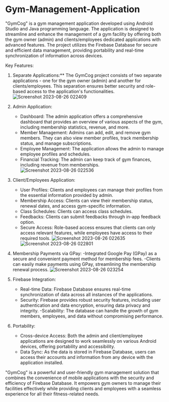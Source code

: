 # Gym-Management-Application


"GymCog" is a gym management application developed using Android Studio and Java programming language. The application is designed to streamline and enhance the management of a gym facility by offering both the gym owner (admin) and clients/employees dedicated applications with advanced features. The project utilizes the Firebase Database for secure and efficient data management, providing portability and real-time synchronization of information across devices.

Key Features:

1. Separate Applications:** The GymCog project consists of two separate applications - one for the gym owner (admin) and another for clients/employees. This separation ensures better security and role-based access to the application's functionalities.
![Screenshot 2023-08-26 022409](https://github.com/Jaisilan7565/Gym-Management-Application/assets/105548113/111e9706-6ae3-4f23-87c2-e1f26318311d)

2. Admin Application:
   - Dashboard: The admin application offers a comprehensive dashboard that provides an overview of various aspects of the gym, including membership statistics, revenue, and more.
   - Member Management: Admins can add, edit, and remove gym members. They can also view member profiles, track membership status, and manage subscriptions.
   - Employee Management: The application allows the admin to manage employee profiles and schedules.
   - Financial Tracking: The admin can keep track of gym finances, including revenue from memberships.
![Screenshot 2023-08-26 022536](https://github.com/Jaisilan7565/Gym-Management-Application/assets/105548113/1fdb70b7-cf2d-4bd1-8264-c6eda3e3405e)

3. Client/Employees Application:
   - User Profiles: Clients and employees can manage their profiles from the essential information provided by admin.
   - Membership Access: Clients can view their membership status, renewal dates, and access gym-specific information.
   - Class Schedules: Clients can access class schedules.
   - Feedbacks: Clients can submit feedbacks through in-app feedback option.
   - Secure Access: Role-based access ensures that clients can only access relevant features, while employees have access to their required tools.
![Screenshot 2023-08-26 022635](https://github.com/Jaisilan7565/Gym-Management-Application/assets/105548113/097027ce-f4f7-45c7-baa0-b19a8eb6ebdd)
![Screenshot 2023-08-26 022801](https://github.com/Jaisilan7565/Gym-Management-Application/assets/105548113/7bca0424-1b8d-48be-808e-c369aa260c14)

4. Membership Payments via GPay:
   -Integrated Google Pay (GPay) as a secure and convenient payment method for membership fees.
   -Clients can easily make payments using GPay, streamlining the membership renewal process.
![Screenshot 2023-08-26 023254](https://github.com/Jaisilan7565/Gym-Management-Application/assets/105548113/3ec8c224-f5e3-44cd-b680-093af8a36e35)

5. Firebase Integration:
   - Real-time Data: Firebase Database ensures real-time synchronization of data across all instances of the applications.
   - Security: Firebase provides robust security features, including user authentication and data encryption, ensuring data privacy and integrity.
   -Scalability: The database can handle the growth of gym members, employees, and data without compromising performance.

6. Portability:
   - Cross-device Access: Both the admin and client/employee applications are designed to work seamlessly on various Android devices, offering portability and accessibility.
   - Data Sync: As the data is stored in Firebase Database, users can access their accounts and information from any device with the application installed.

"GymCog" is a powerful and user-friendly gym management solution that combines the convenience of mobile applications with the security and efficiency of Firebase Database. It empowers gym owners to manage their facilities effectively while providing clients and employees with a seamless experience for all their fitness-related needs.      
